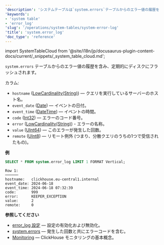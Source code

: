 ```yaml
---
'description': 'システムテーブルは`system.errors`テーブルからのエラー値の履歴を含んでおり、定期的にディスクにフラッシュされます。'
'keywords':
- 'system table'
- 'error_log'
'slug': '/operations/system-tables/system-error-log'
'title': 'system.error_log'
'doc_type': 'reference'
---
```


import SystemTableCloud from '@site/i18n/jp/docusaurus-plugin-content-docs/current/_snippets/_system_table_cloud.md';

<SystemTableCloud/>

`system.errors` テーブルからのエラー値の履歴を含み、定期的にディスクにフラッシュされます。

カラム:
- `hostname` ([LowCardinality(String)](../../sql-reference/data-types/string.md)) — クエリを実行しているサーバーのホスト名。
- `event_date` ([Date](../../sql-reference/data-types/date.md)) — イベントの日付。
- `event_time` ([DateTime](../../sql-reference/data-types/datetime.md)) — イベントの時間。
- `code` ([Int32](../../sql-reference/data-types/int-uint.md)) — エラーのコード番号。
- `error` ([LowCardinality(String)](../../sql-reference/data-types/string.md)) - エラーの名称。
- `value` ([UInt64](../../sql-reference/data-types/int-uint.md)) — このエラーが発生した回数。
- `remote` ([UInt8](../../sql-reference/data-types/int-uint.md)) — リモート例外 (つまり、分散クエリのうちの1つで受信されたもの)。

**例**

```sql
SELECT * FROM system.error_log LIMIT 1 FORMAT Vertical;
```

```text
Row 1:
──────
hostname:   clickhouse.eu-central1.internal
event_date: 2024-06-18
event_time: 2024-06-18 07:32:39
code:       999
error:      KEEPER_EXCEPTION
value:      2
remote:     0
```

**参照してください**

- [error_log 設定](../../operations/server-configuration-parameters/settings.md#error_log) — 設定の有効化および無効化。
- [system.errors](../../operations/system-tables/errors.md) — 発生した回数と共にエラーコードを含む。
- [Monitoring](../../operations/monitoring.md) — ClickHouse モニタリングの基本概念。
